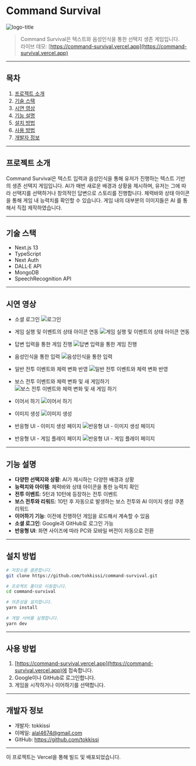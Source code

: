 # Command Survival

![logo-title](https://github.com/tokkissi/Command-Survival/assets/53216523/23818d75-b87b-4c53-b9e8-28648b029bfd)


> Command Survival은 텍스트와 음성인식을 통한 선택지 생존 게임입니다.  
> 라이브 데모: [https://command-survival.vercel.app](https://command-survival.vercel.app)

---

## 목차

1. [프로젝트 소개](#프로젝트-소개)
2. [기술 스택](#기술-스택)
3. [시연 영상](#시연-영상)
4. [기능 설명](#기능-설명)
5. [설치 방법](#설치-방법)
6. [사용 방법](#사용-방법)
7. [개발자 정보](#개발자-정보)

---

## 프로젝트 소개

Command Survival은 텍스트 입력과 음성인식을 통해 유저가 진행하는 텍스트 기반의 생존 선택지 게임입니다. AI가 매번 새로운 배경과 상황을 제시하며, 유저는 그에 따라 선택지를 선택하거나 창의적인 답변으로 스토리를 진행합니다. 체력바와 상태 아이콘을 통해 게임 내 능력치를 확인할 수 있습니다. 게임 내의 대부분의 이미지들은 AI 를 통해서 직접 제작하였습니다.

---

## 기술 스택

- Next.js 13
- TypeScript
- Next Auth
- DALL·E API
- MongoDB
- SpeechRecognition API

---

## 시연 영상

- 소셜 로그인
![로그인](https://github.com/tokkissi/Command-Survival/assets/53216523/82360d53-cc67-47d1-836d-68e534f17c6e)

- 게임 실행 및 이벤트의 상태 아이콘 연동
![게임 실행 및 이벤트의 상태 아이콘 연동](https://github.com/tokkissi/Command-Survival/assets/53216523/91ce79e2-78a6-4ede-848f-ecdc12655fa2)

- 답변 입력을 통한 게임 진행
![답변 입력을 통한 게임 진행](https://github.com/tokkissi/Command-Survival/assets/53216523/af0a56fc-8852-4d00-8b29-7961c738142d)

- 음성인식을 통한 입력
![음성인식을 통한 입력](https://github.com/tokkissi/Command-Survival/assets/53216523/ac7a9f37-5725-4560-b914-974f7754bb04)

- 일반 전투 이벤트와 체력 변화 반영
![일반 전투 이벤트와 체력 변화 반영](https://github.com/tokkissi/Command-Survival/assets/53216523/22e0c0be-f7f1-433b-9b7d-67497ef6ab13)

- 보스 전투 이벤트와 체력 변화 및 새 게임하기
![보스 전투 이벤트와 체력 변화 및 새 게임 하기](https://github.com/tokkissi/Command-Survival/assets/53216523/f6a3825d-0908-4e2e-bc7f-78d716ca113c)

- 이어서 하기
![이어서 하기](https://github.com/tokkissi/Command-Survival/assets/53216523/bd0225b5-7830-4017-85e5-59b541cfe4e2)

- 이미지 생성
![이미지 생성](https://github.com/tokkissi/Command-Survival/assets/53216523/b8135227-9b0c-423c-af87-5970130a4336)

- 반응형 UI - 이미지 생성 페이지
![반응형 UI - 이미지 생성 페이지](https://github.com/tokkissi/Command-Survival/assets/53216523/c5fce70a-0058-4080-8edd-c1b76969bffe)

- 반응형 UI - 게임 플레이 페이지
![반응형 UI - 게임 플레이 페이지](https://github.com/tokkissi/Command-Survival/assets/53216523/7527a2ad-6da4-4d2f-8bcb-5ca24d57f664)


---

## 기능 설명

- **다양한 선택지와 상황**: AI가 제시하는 다양한 배경과 상황
- **능력치와 아이템**: 체력바와 상태 아이콘을 통한 능력치 확인
- **전투 이벤트**: 5턴과 10턴에 등장하는 전투 이벤트
- **보스 전투와 리워드**: 10턴 후 자동으로 발생하는 보스 전투와 AI 이미지 생성 쿠폰 리워드
- **이어하기 기능**: 이전에 진행하던 게임을 로드해서 계속할 수 있음
- **소셜 로그인**: Google과 GitHub로 로그인 가능
- **반응형 UI**: 화면 사이즈에 따라 PC와 모바일 버전이 자동으로 전환

---

## 설치 방법

```bash
# 저장소를 클론합니다.
git clone https://github.com/tokkissi/command-survival.git

# 프로젝트 폴더로 이동합니다.
cd command-survival

# 의존성을 설치합니다.
yarn install

# 개발 서버를 실행합니다.
yarn dev
```

---

## 사용 방법

1. [https://command-survival.vercel.app](https://command-survival.vercel.app)에 접속합니다.
2. Google이나 GitHub로 로그인합니다.
3. 게임을 시작하거나 이어하기를 선택합니다.

---

## 개발자 정보

- 개발자: tokkissi
- 이메일: alal4674@gmail.com
- GitHub: https://github.com/tokkissi
---

이 프로젝트는 Vercel을 통해 빌드 및 배포되었습니다.
